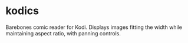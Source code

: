 # kodics
Barebones comic reader for Kodi. Displays images fitting the width while maintaining aspect ratio, with panning controls.
